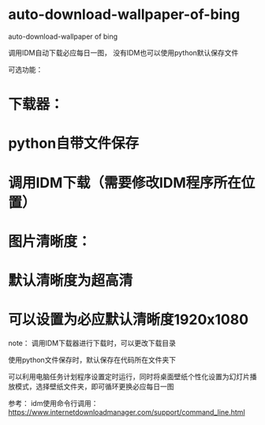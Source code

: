 # auto-download-wallpaper-of-bing
auto-download-wallpaper of bing

调用IDM自动下载必应每日一图，
没有IDM也可以使用python默认保存文件

可选功能：
# 下载器：
  # python自带文件保存
  # 调用IDM下载（需要修改IDM程序所在位置）
# 图片清晰度：
  # 默认清晰度为超高清
  # 可以设置为必应默认清晰度1920x1080
  
note：
  调用IDM下载器进行下载时，可以更改下载目录
  
 
  使用python文件保存时，默认保存在代码所在文件夹下
  
  
  可以利用电脑任务计划程序设置定时运行，同时将桌面壁纸个性化设置为幻灯片播放模式，选择壁纸文件夹，即可循环更换必应每日一图
  
  
参考：
idm使用命令行调用：https://www.internetdownloadmanager.com/support/command_line.html

